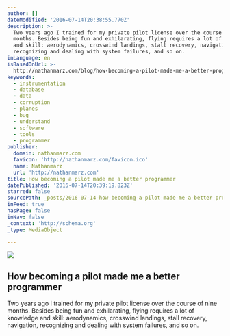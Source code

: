 ```yaml
---
author: []
dateModified: '2016-07-14T20:38:55.770Z'
description: >-
  Two years ago I trained for my private pilot license over the course of nine
  months. Besides being fun and exhilarating, flying requires a lot of knowledge
  and skill: aerodynamics, crosswind landings, stall recovery, navigation,
  recognizing and dealing with system failures, and so on.
inLanguage: en
isBasedOnUrl: >-
  http://nathanmarz.com/blog/how-becoming-a-pilot-made-me-a-better-programmer.html
keywords:
  - instrumentation
  - database
  - data
  - corruption
  - planes
  - bug
  - understand
  - software
  - tools
  - programmer
publisher:
  domain: nathanmarz.com
  favicon: 'http://nathanmarz.com/favicon.ico'
  name: Nathanmarz
  url: 'http://nathanmarz.com'
title: How becoming a pilot made me a better programmer
datePublished: '2016-07-14T20:39:19.823Z'
starred: false
sourcePath: _posts/2016-07-14-how-becoming-a-pilot-made-me-a-better-programmer.md
inFeed: true
hasPage: false
inNav: false
_context: 'http://schema.org'
_type: MediaObject

---
```

<article style=""><img src="http://nathanmarz.com/storage/chuck-nathan-solo.jpg?__SQUARESPACE_CACHEVERSION=1467138215068" /><h1>How becoming a pilot made me a better programmer</h1><p>Two years ago I trained for my private pilot license over the course of nine months. Besides being fun and exhilarating, flying requires a lot of knowledge and skill: aerodynamics, crosswind landings, stall recovery, navigation, recognizing and dealing with system failures, and so on.</p></article>